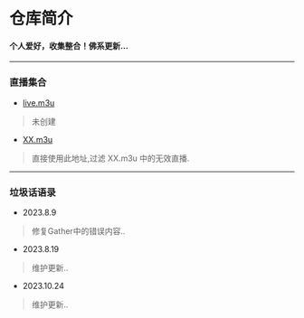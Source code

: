 
# 仓库简介
#### 个人爱好，收集整合！佛系更新…
---
### 直播集合
* [live.m3u](https://raw.githubusercontent.com/YanG-1989/m3u/main/live.m3u)  
>未创建
* [XX.m3u](https://tv.iill.top/xx)  
>直接使用此地址,过滤 XX.m3u 中的无效直播.
---
### 垃圾话语录
* 2023.8.9
>修复Gather中的错误内容..
* 2023.8.19
>维护更新..
* 2023.10.24
>维护更新..
